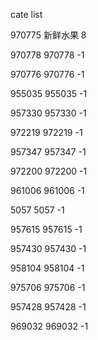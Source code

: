cate list

970775 新鲜水果 8

970778 970778 -1

970776 970776 -1

955035 955035 -1

957330 957330 -1

972219 972219 -1

957347 957347 -1

972200 972200 -1

961006 961006 -1

5057 5057 -1

957615 957615 -1

957430 957430 -1

958104 958104 -1

975706 975706 -1

957428 957428 -1

969032 969032 -1

